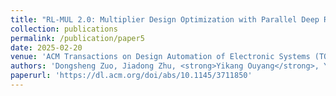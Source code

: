 ```yaml
---
title: "RL-MUL 2.0: Multiplier Design Optimization with Parallel Deep Reinforcement Learning and Space Reduction"
collection: publications
permalink: /publication/paper5
date: 2025-02-20
venue: 'ACM Transactions on Design Automation of Electronic Systems (TODAES)'
authors: 'Dongsheng Zuo, Jiadong Zhu, <strong>Yikang Ouyang</strong>, Yuzhe Ma'
paperurl: 'https://dl.acm.org/doi/abs/10.1145/3711850'
---
```

